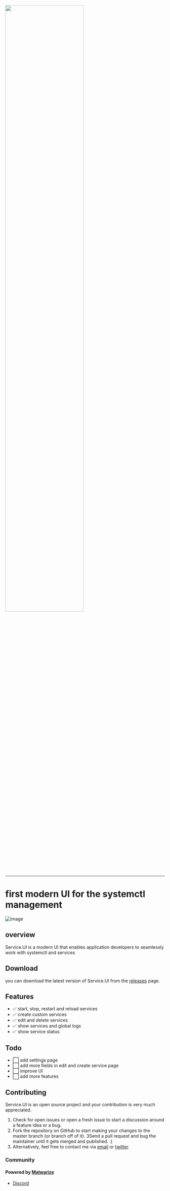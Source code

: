 <img style=""  width="70%" src="https://github.com/Malwarize/Service.UI/assets/130087473/09112b6f-ee28-4e79-9d61-39c01888a46a">
<hr>

# first modern UI for the systemctl management



![image](https://github.com/Malwarize/Service.UI/assets/130087473/7cc901f6-7613-4949-afef-279ac5e20d49)


## overview
Service.UI is a modern UI that enables application developers to seamlessly work with systemctl and services 

## Download
you can download the latest version of Service.UI from the [releases](#) page.

## Features
*  ✅ start, stop, restart and reload services
*  ✅ create custom services
*  ✅ edit and delete services
*  ✅  show services and global logs
*  ✅ show service status

## Todo
* ⬜  add settings page
* ⬜  add more fields in edit and create service page
* ⬜  improve UI
* ⬜  add more features

## Contributing
Service.UI is an open source project and your contribution is very much appreciated.
1. Check for open issues or open a fresh issue to start a discussion around a feature idea or a bug.
2. Fork the repository on GitHub to start making your changes to the master branch (or branch off of it).
3Send a pull request and bug the maintainer until it gets merged and published. :)
3. Alternatively, feel free to contact me via [email](mailto:aliawada127001@outlook.com) or [twitter](https://x.com/XORbit_01).

### Community
#### Powered by [Malwarize](https://malwarize.live)
- [Discord](https://discord.gg/g9y7D3xCab)